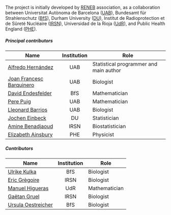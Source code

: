 The project is initially developed by [RENEB](http://www.reneb.net) association, as a collaboration between Universitat Autònoma de Barcelona ([UAB](https://www.uab.cat/)), Bundesamt für Strahlenschutz ([BfS](http://www.bfs.de/EN/home/home_node.html)), Durham University ([DU](https://www.dur.ac.uk/)), Institut de Radioprotection et de Sûreté Nucléaire ([IRSN](https://www.irsn.fr/EN/Pages/Home.aspx)), Universidad de la Rioja ([UdR](https://www.unirioja.es/)), and Public Health England ([PHE](https://www.phe-protectionservices.org.uk/)).

##### Principal contributors

| Name                                                                                     | Institution | Role                                   |
|------------------------------------------------------------------------------------------|:-----------:|----------------------------------------|
| [Alfredo Hernández](http://aldomann.com)                                                 | UAB         | Statistical programmer and main author |
| [Joan Francesc Barquinero](https://orcid.org/0000-0003-0084-5268)                        | UAB         | Biologist                              |
| [David Endesfelder](https://www.researchgate.net/profile/David_Endesfelder2)             | BfS         | Mathematician                          |
| [Pere Puig](http://grupsderecerca.uab.cat/advancedstochasticmodelling/content/pere-puig) | UAB         | Mathematician                          |
| [Lleonard Barrios](https://orcid.org/0000-0002-6151-8503)                                | UAB         | Biologist                              |
| [Jochen Einbeck](https://orcid.org/0000-0002-9457-2020)                                  | DU          | Statistician                           |
| [Amine Benadjaoud](https://www.researchgate.net/profile/Mohamed_Benadjaoud)              | IRSN        | Biostatistician                        |
| [Elizabeth Ainsbury](https://www.phe-protectionservices.org.uk/cds/team/liz_ainsbury)    | PHE         | Physicist                              |

##### Contributors

| Name                                                                                                      | Institution | Role          |
|-----------------------------------------------------------------------------------------------------------|:-----------:|---------------|
| [Ulrike Kulka](https://orcid.org/0000-0002-7734-3162)                                                     |     BfS     | Biologist     |
| [Eric Grègoire](https://www.researchgate.net/profile/Eric_Gregoire2)                                      |     IRSN    | Biologist     |
| [Manuel Higueras](https://investigacion.unirioja.es/investigadores/1322/detalle)                          |     UdR     | Mathematician |
| [Gaëtan Gruel](https://www.researchgate.net/profile/Gruel_Gaetan)                                         |     IRSN    | Biologist     |
| [Ursula Oestreicher](https://www.researchgate.net/scientific-contributions/2121336457_Ursula_Oestreicher) |     BfS     | Biologist     |
